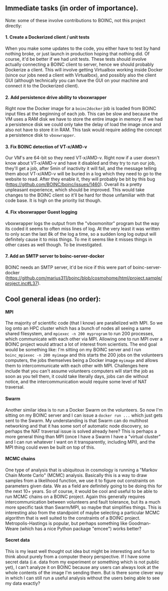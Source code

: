 ## Immediate tasks (in order of importance). 
Note: some of these involve contributions to BOINC, not this project directly:

#### 1. Create a Dockerized client / unit tests

When you make some updates to the code, you either have to test by hand nothing broke, or just launch in production hoping that nothing did. Of course, it'd be better if we had unit tests. These tests should involve actually connecting a BOINC client to server, hence we should probably Dockerize a client. This will involve getting Virtualbox working inside Docker (since our jobs need a client with Virtualbox), and possibly also the client GUI (although technically you can have the GUI on your machine and connect it to the Dockerized client).

#### 2. Add persistence drive ability to vboxwrapper

Right now the Docker image for a `boinc2docker` job is loaded from BOINC input files at the beginning of each job. This can be slow and because the VM uses a RAM disk we have to store the entire image in memory. If we had a persistence disk we could only take the delay of load the image once and also not have to store it in RAM. This task would require adding the concept a persistence disk to `vboxwrapper`. 

#### 3. Fix BOINC detection of VT-x/AMD-v

Our VM's are 64-bit so they need VT-x/AMD-v. Right now if a user doesn't know about VT-x/AMD-v and have it disabled and they try to run our job, they'll get a job, after 5min of inactivity it will fail, and the message telling them about VT-x/AMD-v will be buried in a log which they need to go to the website to read. After they enable it, they will probably be bit by this bug (https://github.com/BOINC/boinc/issues/1460). Overall its a pretty unpleasant experience, which should be improved. This would take changes to the BOINC client so it'll be hard for those unfamiliar with that code base. It is high on the priority list though. 

#### 4. Fix vboxwrapper Guest logging

vboxwrapper logs the output from the "vboxmonitor" program but the way its coded it seems to often miss lines of log. At the very least it was written to only scan the last 8k of the log a time, so a sudden long log output will definitely cause it to miss things. To me it seems like it misses things in other cases as well though. To be investigated. 


#### 7. Add an SMTP server to boinc-server-docker 

BOINC needs an SMTP server, it'd be nice if this were part of boinc-server-docker (https://github.com/marius311/boinc/blob/cosmohome/html/project.sample/project.inc#L37). 



## Cool general ideas (no order):

#### MPI
    
The majority of scientific code (that I know) are parallelized with MPI. So we log onto an HPC cluster which has a bunch of nodes all seeing a same shared filesystem, and `mpiexec -n 200 myprogram` to run 200 processes, which communicate with each other via MPI. Allowing one to run MPI over a BOINC project would attract a lot of interest from scientists. The end goal would be something like: I'm sitting on my BOINC server and I run `boinc_mpiexec -n 200 myimage` and this starts the 200 jobs on the volunteers computers, the jobs themselves being a Docker image `myimage` and allows them to intercommunicate with each other with MPI. Challenges here include that you can't assume volunteers computers will start the job as soon as you tell them, it could take literally days, jobs can die without notice, and the intercommunication would require some level of NAT traversal. 

#### Swarm

Another similar idea is to run a Docker Swarm on the volunteers. So now I'm sitting on my BOINC server and I can issue a `docker run ...` which just gets sent to the Swarm. My understanding is that Swarm can do multihost networking and that it has some sort of automatic node discovery, so perhaps the NAT traversal issue is solved already here? This is perhaps a more general thing than MPI (once I have a Swarm I have a "virtual cluster" and I can run whatever I want on it transparently, including MPI), and the MPI thing could even be built on top of this. 


#### MCMC chains

One type of analysis that is ubiquitous in cosmology is running a "Markov Chain Monte Carlo" (MCMC) analysis. Basically this is a way to draw samples from a likelihood function, we use it to figure out constraints on parameters given data. We as a field are definitely going to be doing this for the next 10+ years. So of course, it would be cool and useful to be able to run MCMC chains on a BOINC project. Again this generally requires intercommunication between volunteers and fault tolerance, but its a much more specific task than Swarm/MPI, so maybe that simplifies things. This is interesting also from the standpoint of maybe selecting a particular MCMC algorithm that is well suited to the constraints of a BOINC project. Metropolis-Hastings is popular, but perhaps something like Goodman-Weare (which has a nice Python package "emcee") works better?

#### Secret data

This is my least well thought out idea but might be interesting and fun to think about purely from a computer theory perspective. If I have some secret data (i.e. data from my experiment or something which is not public yet), I can't analyze it on BOINC because any users can always look at the whole contents of the image I'm sending them. But is there some clever way in which I can still run a useful analysis without the users being able to see my data exactly? 
